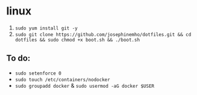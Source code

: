# linux

1. `sudo yum install git -y`
2. `sudo git clone https://github.com/josephinemho/dotfiles.git && cd dotfiles && sudo chmod +x boot.sh && ./boot.sh`

## To do:
* `sudo setenforce 0`
* `sudo touch /etc/containers/nodocker`
* `sudo groupadd docker` & `sudo usermod -aG docker $USER`
